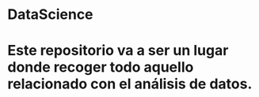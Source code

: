 # DataScience
# Este repositorio va a ser un lugar donde recoger todo aquello relacionado con el análisis de datos.
